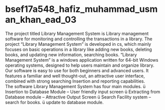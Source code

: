# bsef17a548_hafiz_muhammad_usman_khan_ead_03

The project titled Library Management System is Library management software for monitoring and controlling the transactions in a library.
The project “Library Management System” is developed in cs, which mainly focuses on basic operations in a library like adding new books,
deleting books, and updating new information, searching books. 
“Library Management System” is a windows application written for 64-bit Windows operating systems, designed to help users maintain and 
organize library.
Our software is easy to use for both beginners and advanced users. It features a familiar and well thought-out, 
an attractive user interface, combined with strong searching Insertion and reporting capabilities.  
The software Library Management System has four main modules. 
ü Insertion to Database Module – User friendly input screen 
ü Extracting from Database module – Attractive Output Screen
ü Search Facility system – search for books.
ü update to database module.
